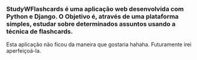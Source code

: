 ### StudyWFlashcards é uma aplicação web desenvolvida com Python e Django. O Objetivo é, através de uma plataforma simples, estudar sobre determinados assuntos usando a técnica de flashcards.
Esta aplicação não ficou da maneira que gostaria hahaha. Futuramente irei aperfeiçoá-la.
